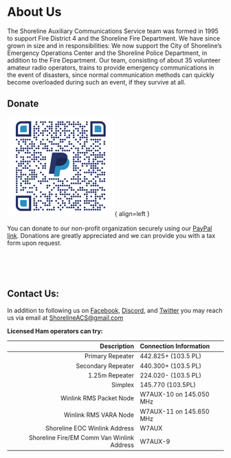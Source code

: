 # About Us

The Shoreline Auxiliary Communications Service team was formed in 1995 to support Fire District 4 and the Shoreline Fire Department. We have since grown in size and in responsibilities: We now support the City of Shoreline’s Emergency Operations Center and the Shoreline Police Department, in addition to the Fire Department. Our team, consisting of about 35 volunteer amateur radio operators, trains to provide emergency communications in the event of disasters, since normal communication methods can quickly become overloaded during such an event, if they survive at all.


## Donate
![Donate QR](static/ShorelineACS_paypal_qrcode.png){ align=left }
</br>
</br>
You can donate to our non-profit organization securely using our [PayPal link](https://www.paypal.com/US/fundraiser/charity/1886604). Donations are greatly appreciated and we can provide you with a tax form upon request.
</br>
</br>
</br>
</br>
</br>

## Contact Us:

In addition to following us on [Facebook](https://www.facebook.com/shorelineacs), [Discord](https://discord.gg/ZhzPJhbuTN), and [Twitter](https://twitter.com/ShorelineACS) you may reach us via email at ShorelineACS@gmail.com

**Licensed Ham operators can try:**

| Description | Connection Information |
| --: | :--- |
|Primary Repeater | 442.825+ (103.5 PL)|
|Secondary Repeater | 440.300+ (103.5 PL)|
|1.25m Repeater | 224.020- (103.5 PL)|
|Simplex | 145.770 (103.5PL)|
|Winlink RMS Packet Node | W7AUX-10 on 145.050 MHz|
|Winlink RMS VARA Node | W7AUX-11 on 145.650 MHz|
|Shoreline EOC Winlink Address | W7AUX|
|Shoreline Fire/EM Comm Van Winlink Address |  W7AUX-9|
